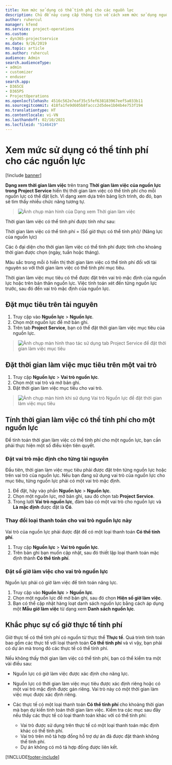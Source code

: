 ```yaml
---
title: Xem mức sử dụng có thể tính phí cho các nguồn lực
description: Chủ đề này cung cấp thông tin về cách xem mức sử dụng nguồn lực.
author: ruhercul
manager: kfend
ms.service: project-operations
ms.custom:
- dyn365-projectservice
ms.date: 9/26/2019
ms.topic: article
ms.author: ruhercul
audience: Admin
search.audienceType:
- admin
- customizer
- enduser
search.app:
- D365CE
- D365PS
- ProjectOperations
ms.openlocfilehash: 4516c562e7eaf35c5fef638183967eef5a033b11
ms.sourcegitcommit: 418fa1fe9d605b8faccc2d5dee1b04b4e753f194
ms.translationtype: HT
ms.contentlocale: vi-VN
ms.lasthandoff: 02/10/2021
ms.locfileid: "5146419"
---
```

# <a name="view-chargeable-utilization-for-resources"></a>Xem mức sử dụng có thể tính phí cho các nguồn lực

[!include [banner](../includes/psa-now-project-operations.md)]
 
**Dạng xem thời gian làm việc** trên trang **Thời gian làm việc của nguồn lực trong Project Service** hiển thị thời gian làm việc có thể tính phí cho mỗi nguồn lực có thể đặt lịch. Vì dạng xem dựa trên bảng lịch trình, do đó, bạn sẽ tìm thấy nhiều chức năng tương tự.

> ![Ảnh chụp màn hình của Dạng xem Thời gian làm việc](media/FAQ-utilization-1.png)
 

Thời gian làm việc có thể tính phí được tính như sau:

   Thời gian làm việc có thể tính phí = (Số giờ thực có thể tính phí)/ (Năng lực của nguồn lực)

Các ô đại diện cho thời gian làm việc có thể tính phí được tính cho khoảng thời gian được chọn (ngày, tuần hoặc tháng).

Màu sắc trong mỗi ô hiển thị thời gian làm việc có thể tính phí đối với tài nguyên so với thời gian làm việc có thể tính phí mục tiêu. 

Thời gian làm việc mục tiêu có thể được đặt trên vai trò mặc định của nguồn lực hoặc trên bản thân nguồn lực. Việc tính toán xét đến từng nguồn lực trước, sau đó đến vai trò mặc định của nguồn lực.

## <a name="set-target-on-a-resource"></a>Đặt mục tiêu trên tài nguyên

1. Truy cập vào **Nguồn lực** \> **Nguồn lực**. 
2. Chọn một nguồn lực để mở bản ghi. 
3. Trên tab **Project Service**, bạn có thể đặt thời gian làm việc mục tiêu của nguồn lực.

> ![Ảnh chụp màn hình thao tác sử dụng tab Project Service để đặt thời gian làm việc mục tiêu](media/FAQ-utilization-2.png)
 
## <a name="set-target-utilization-on-a-role"></a>Đặt thời gian làm việc mục tiêu trên một vai trò

1. Truy cập **Nguồn lực** \> **Vai trò nguồn lực**. 
2. Chọn một vai trò và mở bản ghi. 
3. Đặt thời gian làm việc mục tiêu cho vai trò.

> ![Ảnh chụp màn hình khi sử dụng Vai trò Nguồn lực để đặt thời gian làm việc mục tiêu](media/FAQ-utilization-3.png)
 
## <a name="calculate-chargeable-utilization-for-a-resource"></a>Tính thời gian làm việc có thể tính phí cho một nguồn lực

Để tính toán thời gian làm việc có thể tính phí cho một nguồn lực, bạn cần phải thực hiện một số điều kiện tiên quyết. 

### <a name="set-default-role-for-individual-resource"></a>Đặt vai trò mặc định cho từng tài nguyên

Đầu tiên, thời gian làm việc mục tiêu phải được đặt trên từng nguồn lực hoặc trên vai trò của nguồn lực. Nếu bạn đang sử dụng vai trò của nguồn lực cho mục tiêu, từng nguồn lực phải có một vai trò mặc định. 

1. Để đặt, hãy vào phần **Nguồn lực** \> **Nguồn lực**. 
2. Chọn một nguồn lực, mở bản ghi, sau đó chọn tab **Project Service**. 
3. Trong lưới **Vai trò nguồn lực**, đảm bảo có một vai trò cho nguồn lực và **Là mặc định** được đặt là **Có**.
 
### <a name="change-billing-type-for-resource-role"></a>Thay đổi loại thanh toán cho vai trò nguồn lực này

Vai trò của nguồn lực phải được đặt để có một loại thanh toán **Có thể tính phí**. 

1. Truy cập **Nguồn lực** \> **Vai trò nguồn lực**. 
2. Trên bản ghi bạn muốn cập nhật, sau đó thiết lập loại thanh toán mặc định thành **Có thể tính phí**.

### <a name="set-working-hours-for-resource-role"></a>Đặt số giờ làm việc cho vai trò nguồn lực
 
Nguồn lực phải có giờ làm việc để tính toán năng lực. 

1. Truy cập vào **Nguồn lực** \> **Nguồn lực**. 
2. Chọn một nguồn lực để mở bản ghi, sau đó chọn **Hiện số giờ làm việc**. 
3. Bạn có thể cập nhật hàng loạt danh sách nguồn lực bằng cách áp dụng một **Mẫu giờ làm việc** từ dạng xem **Danh sách nguồn lực**.

## <a name="troubleshooting-chargeable-actual-hours"></a>Khắc phục sự cố giờ thực tế tính phí

Giờ thực tế có thể tính phí có nguồn từ thực thể **Thực tế**. Quá trình tính toán bao gồm các thực tế với loại thanh toán **Có thể tính phí** và vì vậy, bạn phải có dự án mà trong đó các thực tế có thể tính phí.

Nếu không thấy thời gian làm việc có thể tính phí, bạn có thể kiểm tra một vài điều sau:

- Nguồn lực có giờ làm việc được xác định cho năng lực.
- Nguồn lực có thời gian làm việc mục tiêu được xác định riêng hoặc có một vai trò mặc định được gán riêng. Vai trò này có một thời gian làm việc mục được xác định riêng.
- Các thực tế có một loại thanh toán **Có thể tính phí** cho khoảng thời gian mà bạn dự kiến tính toán thời gian làm việc. Kiểm tra các mục sau đây nếu thấy các thực tế có loại thanh toán khác với có thể tính phí:

  - Vai trò được sử dụng trên thực tế có một loại thanh toán mặc định khác có thể tính phí.
  - Vai trò trên mô tả hợp đồng hỗ trợ dự án đã được đặt thành không thể tính phí.
  - Dự án không có mô tả hợp đồng được liên kết.



[!INCLUDE[footer-include](../includes/footer-banner.md)]